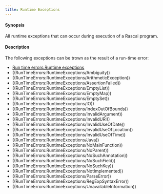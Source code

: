 ```yaml
---
title: Runtime Exceptions
---
```


#### Synopsis

All runtime exceptions that can occur during execution of a Rascal program.

#### Description

The following exceptions can be trown as the result of a run-time error:
* [Run time errors:Runtime exceptions](../..//RunTimeErrors/RuntimeExceptions)
* ((RunTimeErrors:RuntimeExceptions/Ambiguity))
* ((RunTimeErrors:RuntimeExceptions/ArithmeticException))
* ((RunTimeErrors:RuntimeExceptions/AssertionFailed))
* ((RunTimeErrors:RuntimeExceptions/EmptyList))
* ((RunTimeErrors:RuntimeExceptions/EmptyMap))
* ((RunTimeErrors:RuntimeExceptions/EmptySet))
* ((RunTimeErrors:RuntimeExceptions/IO))
* ((RunTimeErrors:RuntimeExceptions/IndexOutOfBounds))
* ((RunTimeErrors:RuntimeExceptions/InvalidArgument))
* ((RunTimeErrors:RuntimeExceptions/InvalidURI))
* ((RunTimeErrors:RuntimeExceptions/InvalidUseOfDate))
* ((RunTimeErrors:RuntimeExceptions/InvalidUseOfLocation))
* ((RunTimeErrors:RuntimeExceptions/InvalidUseOfTime))
* ((RunTimeErrors:RuntimeExceptions/Java))
* ((RunTimeErrors:RuntimeExceptions/NoMainFunction))
* ((RunTimeErrors:RuntimeExceptions/NoParent))
* ((RunTimeErrors:RuntimeExceptions/NoSuchAnnotation))
* ((RunTimeErrors:RuntimeExceptions/NoSuchField))
* ((RunTimeErrors:RuntimeExceptions/NoSuchKey))
* ((RunTimeErrors:RuntimeExceptions/NotImplemented))
* ((RunTimeErrors:RuntimeExceptions/ParseError))
* ((RunTimeErrors:RuntimeExceptions/RegExpSyntaxError))
* ((RunTimeErrors:RuntimeExceptions/UnavailableInformation))

